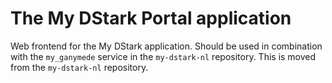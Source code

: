 # The My DStark Portal application

Web frontend for the My DStark application. Should be used in combination with the `my_ganymede` service in the `my-dstark-nl` repository. This is moved from the `my-dstark-nl` repository.
